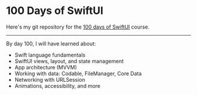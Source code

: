 # 100 Days of SwiftUI


Here's my git repository for the [100 days of SwiftUI](https://www.hackingwithswift.com/100/swiftui) course.

---
By day 100, I will have learned about:
-   Swift language fundamentals
-   SwiftUI views, layout, and state management
-   App architecture (MVVM)
-   Working with data: Codable, FileManager, Core Data
-   Networking with  URLSession
-   Animations, accessibility, and more
